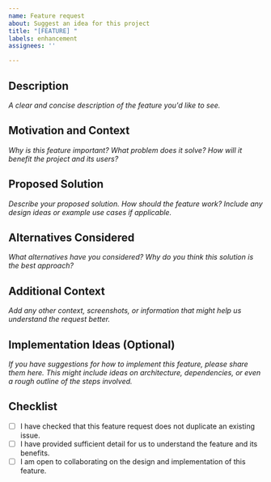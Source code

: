 ```yaml
---
name: Feature request
about: Suggest an idea for this project
title: "[FEATURE] "
labels: enhancement
assignees: ''

---
```


## Description
_A clear and concise description of the feature you'd like to see._

## Motivation and Context
_Why is this feature important? What problem does it solve? How will it benefit the project and its users?_

## Proposed Solution
_Describe your proposed solution. How should the feature work? Include any design ideas or example use cases if applicable._

## Alternatives Considered
_What alternatives have you considered? Why do you think this solution is the best approach?_

## Additional Context
_Add any other context, screenshots, or information that might help us understand the request better._

## Implementation Ideas (Optional)
_If you have suggestions for how to implement this feature, please share them here. This might include ideas on architecture, dependencies, or even a rough outline of the steps involved._

## Checklist
- [ ] I have checked that this feature request does not duplicate an existing issue.
- [ ] I have provided sufficient detail for us to understand the feature and its benefits.
- [ ] I am open to collaborating on the design and implementation of this feature.
